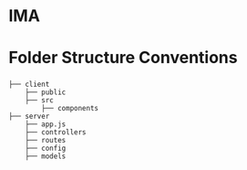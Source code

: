 # IMA

Folder Structure Conventions
============================



### 

    
    ├── client  
        ├── public
        ├── src
            ├── components
    ├── server 
        ├── app.js 
        ├── controllers
        ├── routes
        ├── config
        ├── models       
